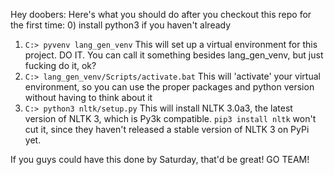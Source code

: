 Hey doobers:
Here's what you should do after you checkout this repo for the first time:
0) install python3 if you haven't already
1) `C:> pyvenv lang_gen_venv`
    This will set up a virtual environment for this project. DO IT. You can call it something besides lang_gen_venv, but just fucking do it, ok?
2) `C:> lang_gen_venv/Scripts/activate.bat`
    This will 'activate' your virtual environment, so you can use the proper packages and python version without having to think about it
3) `C:> python3 nltk/setup.py`
    This will install NLTK 3.0a3, the latest version of NLTK 3, which is Py3k compatible. `pip3 install nltk` won't cut it, since they haven't released a stable version of NLTK 3 on PyPi yet.

If you guys could have this done by Saturday, that'd be great! GO TEAM!
